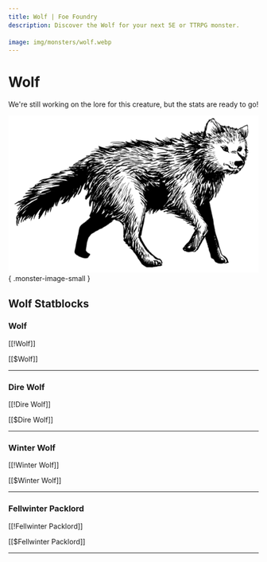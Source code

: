 ```yaml
---
title: Wolf | Foe Foundry
description: Discover the Wolf for your next 5E or TTRPG monster.

image: img/monsters/wolf.webp
---
```


# Wolf


We're still working on the lore for this creature, but the stats are ready to go!


![Wolf](../img/monsters/wolf.webp){ .monster-image-small }


## Wolf Statblocks


### Wolf

[[!Wolf]]

[[$Wolf]]

---

### Dire Wolf

[[!Dire Wolf]]

[[$Dire Wolf]]

---

### Winter Wolf

[[!Winter Wolf]]

[[$Winter Wolf]]

---

### Fellwinter Packlord

[[!Fellwinter Packlord]]

[[$Fellwinter Packlord]]

---
